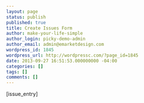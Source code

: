 ```yaml
---
layout: page
status: publish
published: true
title: Create Issues Form
author: make-your-life-simple
author_login: picky-demo-admin
author_email: admin@emarketdesign.com
wordpress_id: 1845
wordpress_url: http://wordpressc.com/?page_id=1845
date: 2013-09-27 16:51:53.000000000 -04:00
categories: []
tags: []
comments: []
---
```

[issue_entry]

